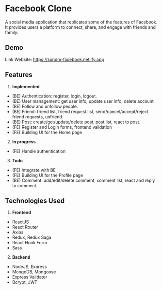 # Facebook Clone

A social media application that replicates some of the features of Facebook. It provides users a platform to connect, share, and engage with friends and family.

## Demo

Link Website: https://sondm-facebook.netlify.app

## Features

1. **Implemented**

- (BE) Authentication: register, login, logout.
- (BE) User management: get user info, update user info, delete account
- (BE) Follow and unfollow people.
- (BE) Friend: friend list, friend request list, send/cancel/accept/reject friend requests, unfriend.
- (BE) Post: create/get/update/delete post, post list, react to post.
- (FE) Register and Login forms, frontend validation
- (FE) Building UI for the Home page

2. **In progress**

- (FE) Handle authentication

3. **Todo**

- (FE) Integrate with BE
- (FE) Building UI for the Profile page
- (BE) Comment: add/edit/delete comment, comment list, react and reply to comment.

## Technologies Used

1. **Frontend**

- ReactJS
- React Router
- Axios
- Redux, Redux Saga
- React Hook Form
- Sass

2. **Backend**

- NodeJS, Express
- MongoDB, Mongoose
- Express Validator
- Bcrypt, JWT
